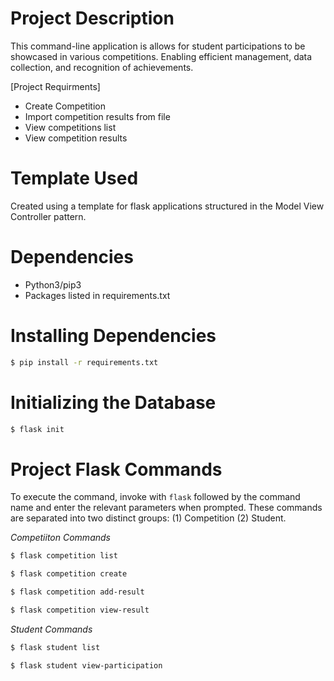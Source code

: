 # Project Description
This command-line application is allows for student participations to be showcased in various competitions. Enabling efficient management, data collection, and recognition of achievements.

[Project Requirments]
- Create Competition
- Import competition results from file
- View competitions list
- View competition results

# Template Used
Created using a template for flask applications structured in the Model View Controller pattern.

# Dependencies
* Python3/pip3
* Packages listed in requirements.txt

# Installing Dependencies
```bash
$ pip install -r requirements.txt
```

# Initializing the Database
```bash
$ flask init
```

# Project Flask Commands
To execute the command, invoke with `flask` followed by the command name and enter the relevant parameters when prompted. These commands are separated into two distinct groups: (1) Competition (2) Student.

_Competiiton Commands_
```bash
$ flask competition list
```
```bash
$ flask competition create
```
```bash
$ flask competition add-result
```
```bash
$ flask competition view-result
```

_Student Commands_
```bash
$ flask student list
```
```bash
$ flask student view-participation
```